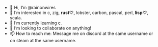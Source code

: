 - 👋 Hi, I’m @rainonwires
- 👀 I’m interested in c, zig, **rust**♡, lobster, carbon, pascal, perl, **lisp**♡, scala.
- 🌱 I’m currently learning c.
- 💞️ I’m looking to collaborate on anything!
- 📫 How to reach me: Message me on discord at the same username or on steam at the same username. 

<!---
rainonwires is a ✨ special ✨ repository because its `README.md` (this file) appears on your GitHub profile.
You can click the Preview link to take a look at your changes.
--->
